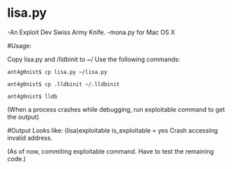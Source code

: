 # lisa.py
-An Exploit Dev Swiss Army Knife. 
-mona.py for Mac OS X

#Usage:

Copy lisa.py and /lldbinit to ~/ 
Use the following commands:

	ant4g0nist$ cp lisa.py ~/lisa.py

	ant4g0nist$ cp .lldbinit ~/.lldbinit

	ant4g0nist$ lldb
	
(When a process crashes while debugging, run exploitable command to get the output)

#Output Looks like:
	(lisa)exploitable 
	is_exploitable = yes
	Crash accessing invalid address.

(As of now, commiting exploitable command. Have to test the remaining code.)

